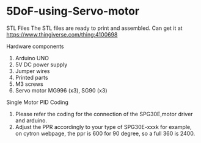 # 5DoF-using-Servo-motor

STL Files The STL files are ready to print and assembled. Can get it at https://www.thingiverse.com/thing:4100698

Hardware components

1. Arduino UNO
2. 5V DC power supply
3. Jumper wires
4. Printed parts
5. M3 screws
6. Servo motor MG996 (x3), SG90 (x3)

Single Motor PID Coding

1. Please refer the coding for the connection of the SPG30E,motor driver and arduino.
2. Adjust the PPR accordingly to your type of SPG30E-xxxk for example, on cytron webpage, the ppr is 600 for 90 degree, so a full 360 is      2400.
